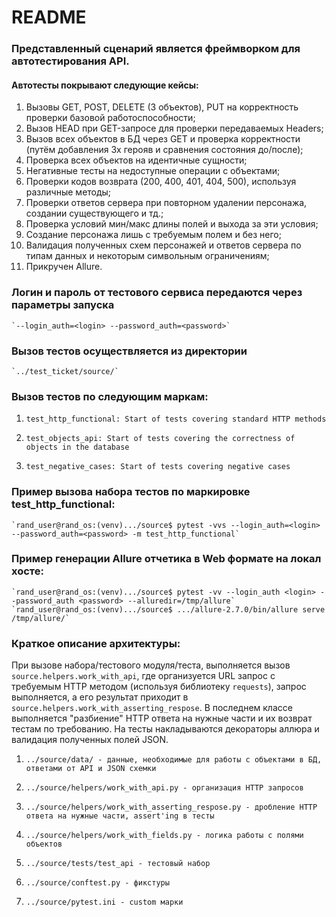 # README
### Представленный сценарий является фреймворком для автотестирования API. ###

#### Автотесты покрывают следующие кейсы: 
1. Вызовы GET, POST, DELETE (3 объектов), PUT на корректность проверки базовой работоспособности;
2. Вызов HEAD при GET-запросе для проверки передаваемых Headers;
3. Вызов всех объектов в БД через GET и проверка корректности (путём добавления 3х герояв и сравнения состояния до/после);
4. Проверка всех объектов на идентичные сущности;
5. Негативные тесты на недоступные операции с объектами;
6. Проверки кодов возврата (200, 400, 401, 404, 500), используя различные методы;
7. Проверки ответов сервера при повторном удалении персонажа, создании существующего и тд.;
8. Проверка условий мин/макс длины полей и выхода за эти условия;
9. Создание персонажа лишь с требуемым полем и без него;
10. Валидация полученных схем персонажей и ответов сервера по типам данных и некоторым символьным ограничениям;
11. Прикручен Allure.
####

### Логин и пароль от тестового сервиса передаются через параметры запуска ###
    `--login_auth=<login> --password_auth=<password>`


### Вызов тестов осуществляется из директории ### 
    `../test_ticket/source/` 

### Вызов тестов по следующим маркам:
1.     test_http_functional: Start of tests covering standard HTTP methods
2.     test_objects_api: Start of tests covering the correctness of objects in the database
3.     test_negative_cases: Start of tests covering negative cases
###

### Пример вызова набора тестов по маркировке test_http_functional: ###

    `rand_user@rand_os:(venv).../source$ pytest -vvs --login_auth=<login> --password_auth=<password> -m test_http_functional`

### Пример генерации Allure отчетика в Web формате на локал хосте: ###

    `rand_user@rand_os:(venv).../source$ pytest -vv --login_auth <login> --password_auth <password> --alluredir=/tmp/allure`
    `rand_user@rand_os:(venv).../source$ .../allure-2.7.0/bin/allure serve /tmp/allure/`

### Краткое описание архитектуры:
При вызове набора/тестового модуля/теста, выполняется вызов `source.helpers.work_with_api`, где организуется URL запрос 
с требуемым HTTP методом (используя библиотеку `requests`), запрос выполняется, а его результат приходит в 
`source.helpers.work_with_asserting_respose`. В последнем классе выполняется "разбиение" HTTP ответа на нужные части и
их возврат тестам по требованию.
На тесты накладываются декораторы аллюра и валидация полученных полей JSON.

1.     ../source/data/ - данные, необходимые для работы с объектами в БД, ответами от API и JSON схемки
2.     ../source/helpers/work_with_api.py - организация HTTP запросов
3.     ../source/helpers/work_with_asserting_respose.py - дробление HTTP ответа на нужные части, assert'ing в тесты
4.     ../source/helpers/work_with_fields.py - логика работы с полями объектов
5.     ../source/tests/test_api - тестовый набор
6.     ../source/conftest.py - фикстуры
7.     ../source/pytest.ini - custom марки
###